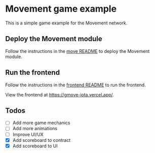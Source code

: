 # Movement game example

This is a simple game example for the Movement network.

## Deploy the Movement module

Follow the instructions in the [move README](./move/README.md) to deploy the Movement module.

## Run the frontend

Follow the instructions in the [frontend README](./frontend/README.md) to run the frontend.

View the frontend at https://gmove-iota.vercel.app/.

## Todos

- [ ] Add more game mechanics
- [ ] Add more animations
- [ ] Improve UI/UX
- [x] Add scoreboard to contract
- [x] Add scoreboard to UI

